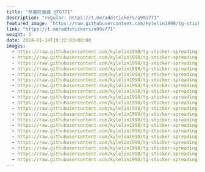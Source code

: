 ```yaml
---
title: "奈酱吃酱酱 @TG771"
description: "regular: https://t.me/addstickers/a99a771"
featured_image: "https://raw.githubusercontent.com/kylelin1998/tg-sticker-spreading-worldwide-images/main/img/033db8e4-c891-4f73-ab8c-9af3ef935734.jpg"
link: "https://t.me/addstickers/a99a771"
weight: 3
date: 2024-01-14T19:32:03+08:00
images:
  - https://raw.githubusercontent.com/kylelin1998/tg-sticker-spreading-worldwide-images/main/img/033db8e4-c891-4f73-ab8c-9af3ef935734.jpg
  - https://raw.githubusercontent.com/kylelin1998/tg-sticker-spreading-worldwide-images/main/img/f3ac482d-083b-4dfe-976b-eee88269f391.jpg
  - https://raw.githubusercontent.com/kylelin1998/tg-sticker-spreading-worldwide-images/main/img/89074288-bc88-4488-b02d-8f65ccba49f2.jpg
  - https://raw.githubusercontent.com/kylelin1998/tg-sticker-spreading-worldwide-images/main/img/e5510e8e-c684-4337-b931-268d185b6bde.jpg
  - https://raw.githubusercontent.com/kylelin1998/tg-sticker-spreading-worldwide-images/main/img/47fb1ef5-640e-4014-b08d-4d7634fa3b68.jpg
  - https://raw.githubusercontent.com/kylelin1998/tg-sticker-spreading-worldwide-images/main/img/ac6a02dd-f285-429c-9110-132607a567e6.jpg
  - https://raw.githubusercontent.com/kylelin1998/tg-sticker-spreading-worldwide-images/main/img/556a68ac-96e5-43bd-906e-9b9afc5df1f8.jpg
  - https://raw.githubusercontent.com/kylelin1998/tg-sticker-spreading-worldwide-images/main/img/7a7b25f2-9a79-46b0-b46d-e8749421d431.jpg
  - https://raw.githubusercontent.com/kylelin1998/tg-sticker-spreading-worldwide-images/main/img/f5bf4b20-4fac-4250-b4e6-c42b481f0d0d.jpg
  - https://raw.githubusercontent.com/kylelin1998/tg-sticker-spreading-worldwide-images/main/img/c1df7501-c7a4-42a2-b298-f19a0db89c0b.jpg
  - https://raw.githubusercontent.com/kylelin1998/tg-sticker-spreading-worldwide-images/main/img/81f2b52b-654e-407f-b514-0453f64cef83.jpg
  - https://raw.githubusercontent.com/kylelin1998/tg-sticker-spreading-worldwide-images/main/img/42f3377b-8607-494e-9c1e-d023fdc0a1c0.jpg
  - https://raw.githubusercontent.com/kylelin1998/tg-sticker-spreading-worldwide-images/main/img/00e315ff-2d93-4ba7-8b8b-e3bfc5d089c8.jpg
  - https://raw.githubusercontent.com/kylelin1998/tg-sticker-spreading-worldwide-images/main/img/ad582e5f-9a42-4765-8cdf-3a4df65a013d.jpg
  - https://raw.githubusercontent.com/kylelin1998/tg-sticker-spreading-worldwide-images/main/img/73b56fba-85dc-470c-aec7-37f52f53b750.jpg
  - https://raw.githubusercontent.com/kylelin1998/tg-sticker-spreading-worldwide-images/main/img/6c3e1a28-a00e-41b5-b3d1-7db862cfee33.jpg
  - https://raw.githubusercontent.com/kylelin1998/tg-sticker-spreading-worldwide-images/main/img/0c4150fe-587a-4060-9381-dcffde1c8e15.jpg
  - https://raw.githubusercontent.com/kylelin1998/tg-sticker-spreading-worldwide-images/main/img/2072dc2e-5be1-4b9c-a8b6-19515423c271.jpg
  - https://raw.githubusercontent.com/kylelin1998/tg-sticker-spreading-worldwide-images/main/img/9cbb9e1a-3237-45bf-9117-7cfe66ace105.jpg
  - https://raw.githubusercontent.com/kylelin1998/tg-sticker-spreading-worldwide-images/main/img/d5273153-ee80-4276-b26d-b8ad42187c86.jpg
---
```

